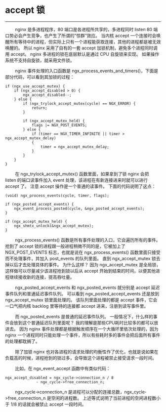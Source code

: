 # accept 锁
***

&emsp;&emsp;
nginx 是多进程程序，80 端口是各进程所共享的，多进程同时 listen 80 端口势必会产生竞争，也产生了所谓的“惊群”效应。
当内核 accept 一个连接时会唤醒所有等待中的进程，但实际上只有一个进程能获取连接，其他的进程都是被无效唤醒的。
所以 nginx 采用了自有的一套 accept 加锁机制，避免多个进程同时调用 accept。
nginx 多进程的锁在底层默认是通过 CPU 自旋锁来实现。
如果操作系统不支持自旋锁，就采用文件锁。

&emsp;&emsp;
nginx 事件处理的入口函数是 ngx_process_events_and_timers()，下面是部分代码，可以看到其加锁的过程：

    if (ngx_use_accept_mutex) {
        if (ngx_accept_disabled > 0) {
            ngx_accept_disabled--;
        } else {
            if (ngx_trylock_accept_mutex(cycle) == NGX_ERROR) {
                return;
            }

            if (ngx_accept_mutex_held) {
                flags |= NGX_POST_EVENTS;
            } else {
                if (timer == NGX_TIMER_INFINITE || timer > ngx_accept_mutex_delay)
                {
                    timer = ngx_accept_mutex_delay;
                }
            }
        }
    }

&emsp;&emsp;
在 ngx_trylock_accept_mutex() 函数里面，如果拿到了锁 nginx 会把 listen 的端口读事件加入 event 处理，该进程在有新连接进来时就可以进行 accept 了。
注意 accept 操作是一个普通的读事件。
下面的代码说明了这点：

    (void) ngx_process_events(cycle, timer, flags);

    if (ngx_posted_accept_events) {
        ngx_event_process_posted(cycle, &ngx_posted_accept_events);
    }

    if (ngx_accept_mutex_held) {
        ngx_shmtx_unlock(&ngx_accept_mutex);
    }

&emsp;&emsp;
ngx_process_events() 函数是所有事件处理的入口，它会遍历所有的事件。
抢到了 accept 锁的进程跟一般进程稍微不同的是，它被加上了 NGX_POST_EVENTS 标志，也就是说在 ngx_process_events() 函数里面只接受而不处理事件，并加入 post_events 的队列里面。
直到 ngx_accept_mutex 锁去掉以后才去处理具体的事件。
为什么这样？
因为 ngx_accept_mutex 是全局锁，这样做可以尽量减少该进程抢到锁以后从 accept 开始到结束的时间，以便其他进程继续接收新的连接，提高吞吐量。

&emsp;&emsp;
ngx_posted_accept_events 和 ngx_posted_events 就分别是 accept 延迟事件队列和普通延迟事件队列。
可以看到 ngx_posted_accept_events 还是放到 ngx_accept_mutex 锁里面处理的。
该队列里面处理的都是 accept 事件，它会一口气把内核 backlog 里等待的连接都 accept 进来，注册到读写事件里。

&emsp;&emsp;
而 ngx_posted_events 是普通的延迟事件队列。
一般情况下，什么样的事件会放到这个普通延迟队列里面呢？
我的理解是那些CPU耗时比较多的都可以放进去。
因为 nginx 事件处理都是根据触发顺序在一个大循环里依次处理的，因为 nginx 一个进程同时只能处理一个事件，所以有些耗时多的事件会把后面所有事件的处理都耽搁了。

&emsp;&emsp;
除了加锁 nginx 也对各进程的请求处理的均衡性作了优化，也就是说如果在负载高的时候，进程抢到的锁过多，会导致这个进程被禁止接受请求一段时间。

&emsp;&emsp;
比如，在 ngx_event_accept 函数中有类似代码：

    ngx_accept_disabled = ngx_cycle->connection_n / 8
                  - ngx_cycle->free_connection_n;

&emsp;&emsp;
ngx_cycle->connection_n 是进程可以分配的连接总数，ngx_cycle->free_connection_n 是空闲的进程数。
上述等式说明了当前进程的空闲进程数小于 1/8 的话就会被禁止 accept 一段时间。